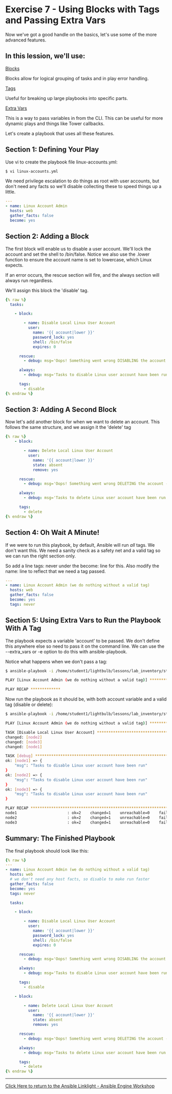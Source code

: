 # Exercise 7 - Using Blocks with Tags and Passing Extra Vars

Now we've got a good handle on the basics, let's use some of the more advanced features.

## In this lession, we'll use:

[Blocks](https://docs.ansible.com/ansible/latest/user_guide/playbooks_blocks.html#blocks)

Blocks allow for logical grouping of tasks and in play error handling.

[Tags](https://docs.ansible.com/ansible/latest/user_guide/playbooks_tags.html#tags)

Useful for breaking up large playbooks into specific parts.

[Extra Vars](https://docs.ansible.com/ansible/latest/user_guide/playbooks_variables.html#passing-variables-on-the-command-line)

This is a way to pass variables in from the CLI. This can be useful for more dynamic plays and things like Tower callbacks.

Let's create a playbook that uses all these features.


## Section 1: Defining Your Play

Use vi to create the playbook file linux-accounts.yml:

```bash
$ vi linux-accounts.yml
```

We need privilege escalation to do things as root with user accounts, but don't need any facts so we'll disable collecting these to speed things up a little.

```yml
---
- name: Linux Account Admin
  hosts: web
  gather_facts: false
  become: yes
```

## Section 2: Adding a Block

The first block will enable us to disable a user account. We'll lock the account and set the shell to /bin/false.
Notice we also use the .lower function to ensure the account name is set to lowercase, which Linux expects.

If an error occurs, the rescue section will fire, and the always section will always run regardless.

We'll assign this block the 'disable' tag.

```yml
{% raw %}
  tasks:

    - block:

        - name: Disable Local Linux User Account
          user:
            name: '{{ account|lower }}'
            password_lock: yes
            shell: /bin/false
            expires: 0

      rescue:
        - debug: msg='Oops! Something went wrong DISABLING the account - please investigate'

      always:
        - debug: msg='Tasks to disable Linux user account have been run'

      tags:
        - disable
{% endraw %}
```

## Section 3: Adding A Second Block

Now let's add another block for when we want to delete an account.
This follows the same structure, and we assign it the 'delete' tag


```yml
{% raw %}
    - block:

        - name: Delete Local Linux User Account
          user:
            name: '{{ account|lower }}'
            state: absent
            remove: yes

      rescue:
        - debug: msg='Oops! Something went wrong DELETING the account - please investigate'

      always:
        - debug: msg='Tasks to delete Linux user account have been run'

      tags:
        - delete
{% endraw %}
```

## Section 4: Oh Wait A Minute!

If we were to run this playbook, by default, Ansible will run *all* tags. We don't want this. We need a sanity check as a safety net and a valid tag so we can run the right section only.

So add a line tags: never under the become: line for this. Also modify the name: line to reflect that we need a tag passed.

```yml
---
- name: Linux Account Admin (we do nothing without a valid tag)
  hosts: web
  gather_facts: false
  become: yes
  tags: never
```

## Section 5: Using Extra Vars to Run the Playbook With A Tag


The playbook expects a variable 'account' to be passed. We don't define this anywhere else so need to pass it on the command line.
We can use the --extra_vars or -e option to do this with ansible-playbook.

Notice what happens when we don't pass a tag:

```bash
$ ansible-playbook -i /home/student1/lightbulb/lessons/lab_inventory/student1-instances.txt linux-accounts.yml -e "account=fred"

PLAY [Linux Account Admin (we do nothing without a valid tag)] ******************************************************************************

PLAY RECAP *************
```

Now run the playbook as it should be, with both account variable and a valid tag (disable or delete):

```bash
$ ansible-playbook -i /home/student1/lightbulb/lessons/lab_inventory/student1-instances.txt linux-accounts.yml -e "account=FRed" --tags disable

PLAY [Linux Account Admin (we do nothing without a valid tag)] ******************************************************************************

TASK [Disable Local Linux User Account] *****************************************************************************************************
changed: [node2]
changed: [node3]
changed: [node1]

TASK [debug] ********************************************************************************************************************************
ok: [node1] => {
    "msg": "Tasks to disable Linux user account have been run"
}
ok: [node2] => {
    "msg": "Tasks to disable Linux user account have been run"
}
ok: [node3] => {
    "msg": "Tasks to disable Linux user account have been run"
}

PLAY RECAP **********************************************************************************************************************************
node1                      : ok=2    changed=1    unreachable=0    failed=0
node2                      : ok=2    changed=1    unreachable=0    failed=0
node3                      : ok=2    changed=1    unreachable=0    failed=0
```

## Summary: The Finished Playbook

The final playbook should look like this:

```yml
{% raw %}
---
- name: Linux Account Admin (we do nothing without a valid tag)
  hosts: web
  # we don't need any host facts, so disable to make run faster
  gather_facts: false
  become: yes
  tags: never

  tasks:

    - block:

        - name: Disable Local Linux User Account
          user:
            name: '{{ account|lower }}'
            password_lock: yes
            shell: /bin/false
            expires: 0

      rescue:
        - debug: msg='Oops! Something went wrong DISABLING the account - please investigate'

      always:
        - debug: msg='Tasks to disable Linux user account have been run'

      tags:
        - disable

    - block:

        - name: Delete Local Linux User Account
          user:
            name: '{{ account|lower }}'
            state: absent
            remove: yes

      rescue:
        - debug: msg='Oops! Something went wrong DELETING the account - please investigate'

      always:
        - debug: msg='Tasks to delete Linux user account have been run'

      tags:
        - delete
{% endraw %}
```


---

[Click Here to return to the Ansible Linklight - Ansible Engine Workshop](../README.md)
